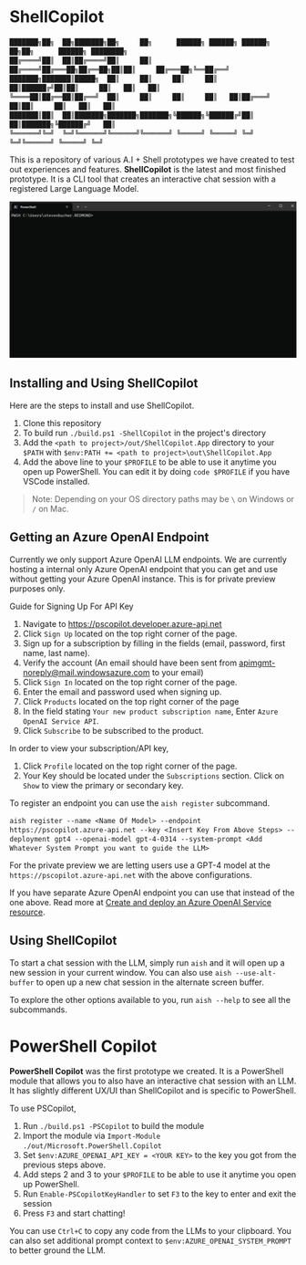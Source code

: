 # ShellCopilot

```
███████╗██╗  ██╗███████╗██╗     ██╗      ██████╗ ██████╗ ██████╗ ██╗██╗      ██████╗ ████████╗
██╔════╝██║  ██║██╔════╝██║     ██║     ██╔════╝██╔═══██╗██╔══██╗██║██║     ██╔═══██╗╚══██╔══╝
███████╗███████║█████╗  ██║     ██║     ██║     ██║   ██║██████╔╝██║██║     ██║   ██║   ██║   
╚════██║██╔══██║██╔══╝  ██║     ██║     ██║     ██║   ██║██╔═══╝ ██║██║     ██║   ██║   ██║   
███████║██║  ██║███████╗███████╗███████╗╚██████╗╚██████╔╝██║     ██║███████╗╚██████╔╝   ██║   
╚══════╝╚═╝  ╚═╝╚══════╝╚══════╝╚══════╝ ╚═════╝ ╚═════╝ ╚═╝     ╚═╝╚══════╝ ╚═════╝ ╚═╝                                                                                             
```

This is a repository of various A.I + Shell prototypes we have created to test out experiences and
features. **ShellCopilot** is the latest and most finished prototype. It is a CLI tool that creates
an interactive chat session with a registered Large Language Model. 

![GIF showing demo of ShellCopilot](./docs/media/ShellCopilotDemo.gif)

## Installing and Using ShellCopilot

Here are the steps to install and use ShellCopilot.
1. Clone this repository
2. To build run `./build.ps1 -ShellCopilot` in the project's directory
3. Add the `<path to project>/out/ShellCopilot.App` directory to your `$PATH` with `$env:PATH += <path to project>\out\ShellCopilot.App`
4. Add the above line to your `$PROFILE` to be able to use it anytime you open up PowerShell. You can edit it by doing `code $PROFILE` if you have VSCode installed.

> Note: Depending on your OS directory paths may be `\` on Windows or `/` on Mac.

## Getting an Azure OpenAI Endpoint

Currently we only support Azure OpenAI LLM endpoints. We are currently hosting a internal only Azure
OpenAI endpoint that you can get and use without getting your Azure OpenAI instance. This is for private preview purposes only.

Guide for Signing Up For API Key
1.  Navigate to <https://pscopilot.developer.azure-api.net>
2.  Click `Sign Up` located on the top right corner of the page.
3.  Sign up for a subscription by filling in the fields (email, password, first name, last name).
4.  Verify the account (An email should have been sent from
    <apimgmt-noreply@mail.windowsazure.com> to your email)
5.  Click `Sign In` located on the top right corner of the page.
6.  Enter the email and password used when signing up.
7.  Click `Products` located on the top right corner of the page
8.  In the field stating `Your new product subscription name`, Enter `Azure OpenAI Service API`.
9.  Click `Subscribe` to be subscribed to the product.

In order to view your subscription/API key,
1.  Click `Profile` located on the top right corner of the page.
2.  Your Key should be located under the `Subscriptions` section. Click on `Show` to view the
    primary or secondary key.

To register an endpoint you can use the `aish register` subcommand.

```console
aish register --name <Name Of Model> --endpoint https://pscopilot.azure-api.net --key <Insert Key From Above Steps> --deployment gpt4 --openai-model gpt-4-0314 --system-prompt <Add Whatever System Prompt you want to guide the LLM>
```

For the private preview we are letting users use a GPT-4 model at the
`https://pscopilot.azure-api.net` with the above configurations.

If you have separate Azure OpenAI endpoint you can use that instead of the one above. Read more at
[Create and deploy an Azure OpenAI Service resource](https://learn.microsoft.com/en-us/azure/ai-services/openai/how-to/create-resource?pivots=ps).

## Using ShellCopilot

To start a chat session with the LLM, simply run `aish` and it will open up a new session in your current window. You can also use `aish --use-alt-buffer` to open up a new chat session in the alternate screen buffer. 

To explore the other options available to you, run `aish --help` to see all the subcommands.

# PowerShell Copilot 

**PowerShell Copilot** was the first prototype we created. It is a PowerShell module that allows you
to also have an interactive chat session with an LLM. It has slightly different UX/UI than
ShellCopilot and is specific to PowerShell.

To use PSCopilot, 
1. Run `./build.ps1 -PSCopilot` to build the module
2. Import the module via `Import-Module ./out/Microsoft.PowerShell.Copilot`
3. Set `$env:AZURE_OPENAI_API_KEY = <YOUR KEY>` to the key you got from the previous steps above. 
4. Add steps 2 and 3 to your `$PROFILE` to be able to use it anytime you open up PowerShell.
5. Run `Enable-PSCopilotKeyHandler` to set `F3` to the key to enter and exit the session
6. Press `F3` and start chatting!

You can use `Ctrl+C` to copy any code from the LLMs to your clipboard. You can also set additional
prompt context to `$env:AZURE_OPENAI_SYSTEM_PROMPT` to better ground the LLM.
